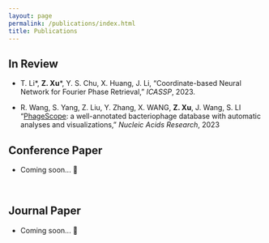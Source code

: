 ```yaml
---
layout: page
permalink: /publications/index.html
title: Publications
---
```


## In Review

- T. Li*, **Z.     Xu***, Y. S. Chu, X. Huang, J. Li, “Coordinate-based Neural     Network for Fourier Phase Retrieval,” *ICASSP*, 2023.

- R. Wang,     S. Yang, Z. Liu, Y. Zhang, X. WANG, **Z. Xu**, J. Wang, S. LI “[PhageScope](https://phagescope.deepomics.org/):     a well-annotated bacteriophage database with automatic analyses and     visualizations,” *Nucleic Acids Research*, 2023

## Conference Paper

- Coming soon... 🚀

  <br>


## Journal Paper

- Coming soon... 🚀

  <br>
